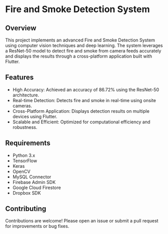 # Fire and Smoke Detection System

## Overview

<p>This project implements an advanced Fire and Smoke Detection System using computer vision techniques and deep learning. 
  The system leverages a ResNet-50 model to detect fire and smoke from camera feeds accurately and displays the results through a cross-platform application built with Flutter.</p>

## Features

<p><ul>
<li>High Accuracy: Achieved an accuracy of 86.72% using the ResNet-50 architecture. 
<li>Real-time Detection: Detects fire and smoke in real-time using onsite cameras.
<li>Cross-Platform Application: Displays detection results on multiple devices using Flutter.
<li>Scalable and Efficient: Optimized for computational efficiency and robustness.
</ul>
</p>

## Requirements

<p><ul>
<li>Python 3.x 
<li>TensorFlow
<li>Keras
<li>OpenCV
<li>MySQL Connector
<li>Firebase Admin SDK
<li>Google Cloud Firestore
<li>Dropbox SDK
</ul>
</p>

## Contributing
Contributions are welcome! Please open an issue or submit a pull request for improvements or bug fixes.
